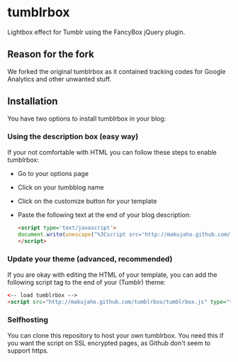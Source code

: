 # tumblrbox

Lightbox effect for Tumblr using the FancyBox jQuery plugin.

## Reason for the fork

We forked the original tumblrbox as it contained tracking codes for Google Analytics and other unwanted stuff. 

## Installation

You have two options to install tumblrbox in your blog:

### Using the description box (easy way)

If your not comfortable with HTML you can follow these steps to enable tumblrbox: 

* Go to your options page
* Click on your tumbblog name
* Click on the customize button for your template
* Paste the following text at the end of your blog description:

  ```html
  <script type='text/javascript'>
  document.write(unescape("%3Cscript src='http://makujaho.github.com/tumblrbox/tumblrbox.js' type='text/javascript'%3E%3C/script%3E"));
  </script>
  ```

### Update your theme (advanced, recommended)

If you are okay with editing the HTML of your template, you can add the following script tag to the end of your (Tumblr) theme:

  ```html
  <-- load tumblrbox -->
  <script src="http://makujaho.github.com/tumblrbox/tumblrbox.js" type="text/javascript"></script>
  ```

### Selfhosting

You can clone this repository to host your own tumblrbox. You need this if you want the script on SSL encrypted pages, as Github don't seem to support https.
